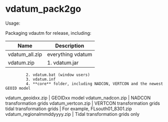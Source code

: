 vdatum_pack2go
==============
Usage:

Packaging vdautm for release, including:

Name | Description
-----| -----------
vdatum_all.zip | everything vdatum
vdatum.zip | 1. vdatum.jar 
             2. vdatum.bat (window users) 
             3. vdatum.inf 
             4. **core** folder, including NADCON, VERTCON and the newest GEOID model
vdatum_geoidxx.zip | GEOIDxx model
vdatum_nadcon.zip | NADCON transformation grids
vdatum_vertcon.zip | VERTCON transformation grids
tidal transformation grids | For example, FLsouth01_8301.zip
vdatum_regionalmmddyyyy.zip | Tidal transformation grids only
